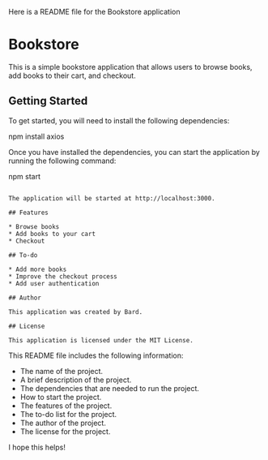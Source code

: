 Here is a README file for the Bookstore application
# Bookstore

This is a simple bookstore application that allows users to browse books, add books to their cart, and checkout.

## Getting Started

To get started, you will need to install the following dependencies:


npm install axios


Once you have installed the dependencies, you can start the application by running the following command:


npm start
```

The application will be started at http://localhost:3000.

## Features

* Browse books
* Add books to your cart
* Checkout

## To-do

* Add more books
* Improve the checkout process
* Add user authentication

## Author

This application was created by Bard.

## License

This application is licensed under the MIT License.
```

This README file includes the following information:

* The name of the project.
* A brief description of the project.
* The dependencies that are needed to run the project.
* How to start the project.
* The features of the project.
* The to-do list for the project.
* The author of the project.
* The license for the project.

I hope this helps!
